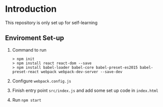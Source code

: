 # Introduction

This repository is only set up for self-learning

## Enviroment Set-up
1. Command to run

	```
	> npm init
	> npm install react react-dom --save
	> npm install babel-loader babel-core babel-preset-es2015 babel-	preset-react webpack webpack-dev-server --save-dev
	```

2. Configure `webpack.config.js`
3. Finish entry point `src/index.js` and add some set up code in `index.html`
4. Run `npm start`